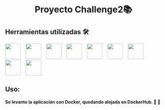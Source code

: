 <h1 align="center">Proyecto Challenge2📚</h1>

## Herramientas utilizadas 🛠️  


<img src="https://cdn.jsdelivr.net/gh/devicons/devicon@latest/icons/html5/html5-original.svg" width="50" height="50"/>&nbsp;&nbsp;&nbsp;&nbsp;<img src="https://cdn.jsdelivr.net/gh/devicons/devicon@latest/icons/javascript/javascript-original.svg" width="50" height="50"/>&nbsp;&nbsp;&nbsp;&nbsp;<img src="https://cdn.jsdelivr.net/gh/devicons/devicon@latest/icons/css3/css3-original.svg" width="50" height="50"/>&nbsp;&nbsp;&nbsp;&nbsp;<img src="https://cdn.jsdelivr.net/gh/devicons/devicon@latest/icons/git/git-original.svg"  width="50" height="50"/>&nbsp;&nbsp;&nbsp;&nbsp;<img src="https://cdn.jsdelivr.net/gh/devicons/devicon@latest/icons/github/github-original.svg" width="50" height="50"/>&nbsp;&nbsp;&nbsp;&nbsp;<img src="https://cdn.jsdelivr.net/gh/devicons/devicon@latest/icons/figma/figma-original.svg" width="50" height="50" />&nbsp;&nbsp;&nbsp;&nbsp;<img src="https://cdn.jsdelivr.net/gh/devicons/devicon@latest/icons/trello/trello-original.svg"  width="50" height="50" />&nbsp;&nbsp;&nbsp;&nbsp;<img src="https://cdn.jsdelivr.net/gh/devicons/devicon@latest/icons/visualstudio/visualstudio-plain.svg" width="50" height="50"/>&nbsp;&nbsp;&nbsp;&nbsp;<img src="https://cdn.jsdelivr.net/gh/devicons/devicon@latest/icons/docker/docker-original.svg" width="50" height="50"/>



## Uso:
#### Se levanto la aplicación con Docker, quedando alojada en DockerHub. 🚀 🐳
